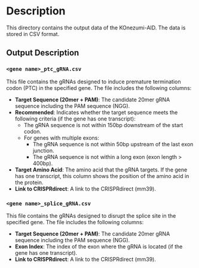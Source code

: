 # Description
This directory contains the output data of the KOnezumi-AID. The data is stored in CSV format.

## Output Description

### `<gene name>_ptc_gRNA.csv`
This file contains the gRNAs designed to induce premature termination codon (PTC) in the specified gene. The file includes the following columns:
- **Target Sequence (20mer + PAM)**: The candidate 20mer gRNA sequence including the PAM sequence (NGG).
- **Recommended**: Indicates whether the target sequence meets the following criteria (if the gene has one transcript):
  - The gRNA sequence is not within 150bp downstream of the start codon.
  - For genes with multiple exons:
    - The gRNA sequence is not within 50bp upstream of the last exon junction.
    - The gRNA sequence is not within a long exon (exon length > 400bp).
- **Target Amino Acid**: The amino acid that the gRNA targets. If the gene has one transcript, this column shows the position of the amino acid in the protein.
- **Link to CRISPRdirect**: A link to the CRISPRdirect (mm39).

### `<gene name>_splice_gRNA.csv`
This file contains the gRNAs designed to disrupt the splice site in the specified gene. The file includes the following columns:
- **Target Sequence (20mer + PAM)**: The candidate 20mer gRNA sequence including the PAM sequence (NGG).
- **Exon Index**: The index of the exon where the gRNA is located (if the gene has one transcript).
- **Link to CRISPRdirect**: A link to the CRISPRdirect (mm39).
